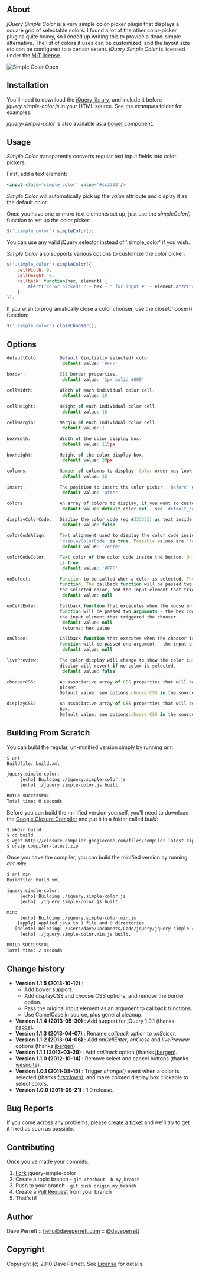 
About
-----

_jQuery Simple Color_ is a very simple color-picker plugin that displays a square grid of selectable colors. I found a lot of the other color-picker plugins quite heavy, so I ended up writing this to provide a dead-simple alternative. The list of colors it uses can be customized, and the layout size etc can be configured to a certain extent. _jQuery Simple Color_ is licensed under the [MIT license](http://www.opensource.org/licenses/mit-license.php).

![Simple Color Open](http://www.daveperrett.com/images/projects/jquery-simple-color/Simple_Color_Open.png)

Installation
------------

You'll need to download the [jQuery library](http://docs.jquery.com/Downloading_jQuery#Current_Release), and include it before _jquery.simple-color.js_ in your HTML source. See the _examples_ folder for examples.

_jquery-simple-color_ is also available as a [bower](http://bower.io/) component.

Usage
-----

_Simple Color_ transparently converts regular text input fields into color pickers.

First, add a text element:

```html
<input class='simple_color' value='#cc3333'/>
```

_Simple Color_ will automatically pick up the _value_ attribute and display it as the default color.

Once you have one or more text elements set up, just use the _simpleColor()_ function to set up the color picker:

```javascript
$('.simple_color').simpleColor();
```

You can use any valid jQuery selector instead of '.simple_color' if you wish.

_Simple Color_ also supports various options to customize the color picker:

```javascript
$('.simple_color').simpleColor({
    cellWidth: 9,
    cellHeight: 9,
    callback: function(hex, element) {
        alert("color picked! " + hex + " for input #" + element.attr('class'));
    }
});
```

If you wish to programatically close a color chooser, use the closeChooser() function:

```javascript
$('.simple_color').closeChooser();
```

Options
-------

```javascript
defaultColor:       Default (initially selected) color.
                     default value: '#FFF'

border:             CSS border properties.
                     default value: '1px solid #000'

cellWidth:          Width of each individual color cell.
                     default value: 10

cellHeight:         Height of each individual color cell.
                     default value: 10

cellMargin:         Margin of each individual color cell.
                     default value: 1

boxWidth:           Width of the color display box.
                     default value: 115px

boxHeight:          Height of the color display box.
                     default value: 20px

columns:            Number of columns to display. Color order may look strange if this is altered.
                     default value: 16

insert:             The position to insert the color picker. 'before' or 'after'.
                     default value: 'after'

colors:             An array of colors to display, if you want to customize the default color set.
                     default value: default color set - see 'default_colors' below.

displayColorCode:   Display the color code (eg #333333) as text inside the button. true or false.
                     default value: false

colorCodeAlign:     Text alignment used to display the color code inside the button. Only used if
                    'displayColorCode' is true. Possible values are 'left', 'center' or 'right',
                     default value: 'center'

colorCodeColor:     Text color of the color code inside the button. Only used if 'displayColorCode'
                    is true.
                     default value: '#FFF'

onSelect:           Function to be called when a color is selected. The hex code is passed into the
                    function. The callback function will be passed two arguments - the hex code of
                    the selected color, and the input element that triggered the chooser.
                     default value: null

onCellEnter:        Callback function that excecutes when the mouse enters a cell. The callback
                    function will be passed two arguments - the hex code of the current color, and
                    the input element that triggered the chooser.
                     default value: null
                     returns: hex value

onClose:            Callback function that executes when the chooser is closed. The callback
                    function will be passed one argument - the input element that triggered the chooser.
                     default value: null

livePreview:        The color display will change to show the color currently under the mouse. The
                    display will revert if no color is selected.
                     default value: false

chooserCSS:         An associative array of CSS properties that will be applied to the pop-up color
                    picker.
                    Default value: see options.chooserCSS in the source

displayCSS:         An associative array of CSS properties that will be applied to the color display
                    box.
                    Default value: see options.chooserCSS in the source

```

Building From Scratch
---------------------

You can build the regular, un-minified version simply by running _ant_:

```bash
$ ant
Buildfile: build.xml

jquery.simple-color:
     [echo] Building ./jquery.simple-color.js
     [echo] ./jquery.simple-color.js built.

BUILD SUCCESSFUL
Total time: 0 seconds
```

Before you can build the minified version yourself, you'll need to download the [Google Closure Compiler](http://closure-compiler.googlecode.com/files/compiler-latest.zip) and put it in a folder called _build_:

```bash
$ mkdir build
$ cd build
$ wget http://closure-compiler.googlecode.com/files/compiler-latest.zip
$ unzip compiler-latest.zip
```

Once you have the compiler, you can build the minified version by running _ant min_:

```bash
$ ant min
Buildfile: build.xml

jquery.simple-color:
     [echo] Building ./jquery.simple-color.js
     [echo] ./jquery.simple-color.js built.

min:
     [echo] Building ./jquery.simple-color.min.js
    [apply] Applied java to 1 file and 0 directories.
   [delete] Deleting: /Users/dave/Documents/Code/jquery/jquery-simple-color/tmpmin
     [echo] ./jquery.simple-color.min.js built.

BUILD SUCCESSFUL
Total time: 2 seconds
```


Change history
-----------

* **Version 1.1.5 (2013-10-12)** :
  * Add bower support.
  * Add displayCSS and chooserCSS options, and remove the border option.
  * Pass the original input element as an argument to callback functions.
  * Use CamelCase in source, plus general cleanup.
* **Version 1.1.4 (2013-05-30)** : Add support for jQuery 1.9.1 (thanks [napcs](https://github.com/napcs)).
* **Version 1.1.3 (2013-04-07)** : Rename *callback* option to *onSelect*.
* **Version 1.1.2 (2013-04-06)** : Add *onCellEnter*, *onClose* and *livePreview* options (thanks [jbergen](https://github.com/jbergen)).
* **Version 1.1.1 (2013-03-29)** : Add *callback* option (thanks [jbergen](https://github.com/jbergen)).
* **Version 1.1.0 (2012-10-14)** : Remove select and cancel buttons (thanks [wesnolte](https://github.com/wesnolte)).
* **Version 1.0.1 (2011-08-15)** : Trigger *change()* event when a color is selected (thanks [firstclown](https://github.com/firstclown)), and make colored display box clickable to select colors.
* **Version 1.0.0 (2011-05-21)** : 1.0 release.


Bug Reports
-----------

If you come across any problems, please [create a ticket](https://github.com/recurser/jquery-simple-color/issues) and we'll try to get it fixed as soon as possible.


Contributing
------------

Once you've made your commits:

1. [Fork](http://help.github.com/fork-a-repo/) jquery-simple-color
2. Create a topic branch - `git checkout -b my_branch`
3. Push to your branch - `git push origin my_branch`
4. Create a [Pull Request](http://help.github.com/pull-requests/) from your branch
5. That's it!


Author
------

Dave Perrett :: hello@daveperrett.com :: [@daveperrett](http://twitter.com/daveperrett)


Copyright
---------

Copyright (c) 2010 Dave Perrett. See [License](https://github.com/recurser/jquery-simple-color/blob/master/LICENSE) for details.


